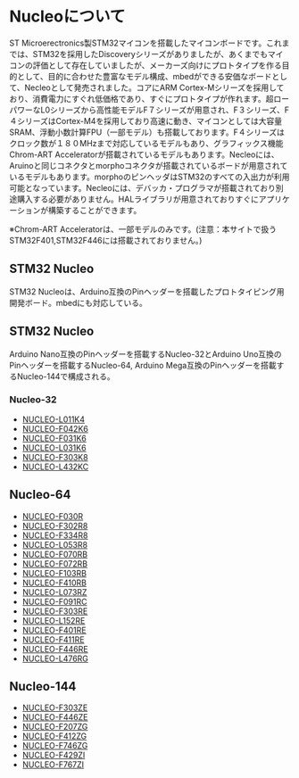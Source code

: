 # Nucleoについて

ST Microerectronics製STM32マイコンを搭載したマイコンボードです。これまでは、STM32を採用したDiscoveryシリーズがありましたが、あくまでもマイコンの評価として存在していましたが、メーカーズ向けにプロトタイプを作る目的として、目的に合わせた豊富なモデル構成、mbedができる安価なボードとして、Necleoとして発売されました。コアにARM Cortex-Mシリーズを採用しており、消費電力にすぐれ低価格であり、すぐにプロトタイプが作れます。超ローパワーなL0シリーズから高性能モデルF７シリーズが用意され、F３シリーズ、F４シリーズはCortex-M4を採用しており高速に動き、マイコンとしては大容量SRAM、浮動小数計算FPU（一部モデル）も搭載しております。F４シリーズはクロック数が１８０MHzまで対応しているモデルもあり、グラフィックス機能Chrom-ART Acceleratorが搭載されているモデルもあります。Necleoには、Aruinoと同じコネクタとmorphoコネクタが搭載されているボードが用意されているモデルもあります。morphoのピンヘッダはSTM32のすべての入出力が利用可能となっています。Necleoには、デバッカ・プログラマが搭載されており別途購入する必要がありません。HALライブラリが用意されておりすぐにアプリケーションが構築することができます。

※Chrom-ART Acceleratorは、一部モデルのみです。(注意：本サイトで扱うSTM32F401,STM32F446には搭載されておりません。)

## STM32 Nucleo

STM32 Nucleoは、Arduino互換のPinヘッダーを搭載したプロトタイピング用開発ボード。mbedにも対応している。

## STM32 Nucleo

Arduino Nano互換のPinヘッダーを搭載するNucleo-32とArduino Uno互換のPinヘッダーを搭載するNucleo-64, Arduino Mega互換のPinヘッダーを搭載するNucleo-144で構成される。


### Nucleo-32
* [NUCLEO-L011K4](http://www.st.com/content/st_com/ja/products/evaluation-tools/product-evaluation-tools/mcu-eval-tools/stm32-mcu-eval-tools/stm32-mcu-nucleo/nucleo-l011k4.html)
* [NUCLEO-F042K6](http://www.st.com/content/st_com/ja/products/evaluation-tools/product-evaluation-tools/mcu-eval-tools/stm32-mcu-eval-tools/stm32-mcu-nucleo/nucleo-f042k6.html)
* [NUCLEO-F031K6](http://www.st.com/content/st_com/ja/products/evaluation-tools/product-evaluation-tools/mcu-eval-tools/stm32-mcu-eval-tools/stm32-mcu-nucleo/nucleo-f031k6.html)
* [NUCLEO-L031K6](http://www.st.com/content/st_com/ja/products/evaluation-tools/product-evaluation-tools/mcu-eval-tools/stm32-mcu-eval-tools/stm32-mcu-nucleo/nucleo-l031k6.html)
* [NUCLEO-F303K8](http://www.st.com/content/st_com/ja/products/evaluation-tools/product-evaluation-tools/mcu-eval-tools/stm32-mcu-eval-tools/stm32-mcu-nucleo/nucleo-f303k8.html)
* [NUCLEO-L432KC](http://www.st.com/content/st_com/ja/products/evaluation-tools/product-evaluation-tools/mcu-eval-tools/stm32-mcu-eval-tools/stm32-mcu-nucleo/nucleo-l432kc.html)

## Nucleo-64
* [NUCLEO-F030R](http://www.st.com/content/st_com/ja/products/evaluation-tools/product-evaluation-tools/mcu-eval-tools/stm32-mcu-eval-tools/stm32-mcu-nucleo/nucleo-f030r8.html)
* [NUCLEO-F302R8](http://www.st.com/content/st_com/ja/products/evaluation-tools/product-evaluation-tools/mcu-eval-tools/stm32-mcu-eval-tools/stm32-mcu-nucleo/nucleo-f302r8.html)
* [NUCLEO-F334R8](http://www.st.com/content/st_com/ja/products/evaluation-tools/product-evaluation-tools/mcu-eval-tools/stm32-mcu-eval-tools/stm32-mcu-nucleo/nucleo-f334r8.html)
* [NUCLEO-L053R8](http://www.st.com/content/st_com/ja/products/evaluation-tools/product-evaluation-tools/mcu-eval-tools/stm32-mcu-eval-tools/stm32-mcu-nucleo/nucleo-l053r8.html)
* [NUCLEO-F070RB](http://www.st.com/content/st_com/ja/products/evaluation-tools/product-evaluation-tools/mcu-eval-tools/stm32-mcu-eval-tools/stm32-mcu-nucleo/nucleo-f070rb.html)
* [NUCLEO-F072RB](http://www.st.com/content/st_com/ja/products/evaluation-tools/product-evaluation-tools/mcu-eval-tools/stm32-mcu-eval-tools/stm32-mcu-nucleo/nucleo-f072rb.html)
* [NUCLEO-F103RB](http://www.st.com/content/st_com/ja/products/evaluation-tools/product-evaluation-tools/mcu-eval-tools/stm32-mcu-eval-tools/stm32-mcu-nucleo/nucleo-f103rb.html)
* [NUCLEO-F410RB](http://www.st.com/content/st_com/ja/products/evaluation-tools/product-evaluation-tools/mcu-eval-tools/stm32-mcu-eval-tools/stm32-mcu-nucleo/nucleo-f410rb.html)
* [NUCLEO-L073RZ](http://www.st.com/content/st_com/ja/products/evaluation-tools/product-evaluation-tools/mcu-eval-tools/stm32-mcu-eval-tools/stm32-mcu-nucleo/nucleo-l073rz.html)
* [NUCLEO-F091RC](http://www.st.com/content/st_com/ja/products/evaluation-tools/product-evaluation-tools/mcu-eval-tools/stm32-mcu-eval-tools/stm32-mcu-nucleo/nucleo-f091rc.html)
* [NUCLEO-F303RE](http://www.st.com/content/st_com/ja/products/evaluation-tools/product-evaluation-tools/mcu-eval-tools/stm32-mcu-eval-tools/stm32-mcu-nucleo/nucleo-f303re.html)
* [NUCLEO-L152RE](http://www.st.com/content/st_com/ja/products/evaluation-tools/product-evaluation-tools/mcu-eval-tools/stm32-mcu-eval-tools/stm32-mcu-nucleo/nucleo-l152re.html)
* [NUCLEO-F401RE](http://www.st.com/content/st_com/ja/products/evaluation-tools/product-evaluation-tools/mcu-eval-tools/stm32-mcu-eval-tools/stm32-mcu-nucleo/nucleo-f401re.html)
* [NUCLEO-F411RE](http://www.st.com/content/st_com/ja/products/evaluation-tools/product-evaluation-tools/mcu-eval-tools/stm32-mcu-eval-tools/stm32-mcu-nucleo/nucleo-f411re.html)
* [NUCLEO-F446RE](http://www.st.com/content/st_com/ja/products/evaluation-tools/product-evaluation-tools/mcu-eval-tools/stm32-mcu-eval-tools/stm32-mcu-nucleo/nucleo-f446re.html)
* [NUCLEO-L476RG](http://www.st.com/content/st_com/ja/products/evaluation-tools/product-evaluation-tools/mcu-eval-tools/stm32-mcu-eval-tools/stm32-mcu-nucleo/nucleo-l476rg.html)

## Nucleo-144
* [NUCLEO-F303ZE](http://www.st.com/content/st_com/ja/products/evaluation-tools/product-evaluation-tools/mcu-eval-tools/stm32-mcu-eval-tools/stm32-mcu-nucleo/nucleo-f303ze.html)
* [NUCLEO-F446ZE](http://www.st.com/content/st_com/ja/products/evaluation-tools/product-evaluation-tools/mcu-eval-tools/stm32-mcu-eval-tools/stm32-mcu-nucleo/nucleo-f446ze.html)
* [NUCLEO-F207ZG](http://www.st.com/content/st_com/ja/products/evaluation-tools/product-evaluation-tools/mcu-eval-tools/stm32-mcu-eval-tools/stm32-mcu-nucleo/nucleo-f207zg.html)
* [NUCLEO-F412ZG](http://www.st.com/content/st_com/ja/products/evaluation-tools/product-evaluation-tools/mcu-eval-tools/stm32-mcu-eval-tools/stm32-mcu-nucleo/nucleo-f412zg.html)
* [NUCLEO-F746ZG](http://www.st.com/content/st_com/ja/products/evaluation-tools/product-evaluation-tools/mcu-eval-tools/stm32-mcu-eval-tools/stm32-mcu-nucleo/nucleo-f746zg.html)
* [NUCLEO-F429ZI](http://www.st.com/content/st_com/ja/products/evaluation-tools/product-evaluation-tools/mcu-eval-tools/stm32-mcu-eval-tools/stm32-mcu-nucleo/nucleo-f429zi.html)
* [NUCLEO-F767ZI](http://www.st.com/content/st_com/ja/products/evaluation-tools/product-evaluation-tools/mcu-eval-tools/stm32-mcu-eval-tools/stm32-mcu-nucleo/nucleo-f767zi.html)
